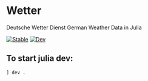 # Wetter

Deutsche Wetter Dienst German Weather Data in Julia

[![Stable](https://img.shields.io/badge/docs-stable-blue.svg)](https://jlewis91.github.io/Wetter.jl/stable)
[![Dev](https://img.shields.io/badge/docs-dev-blue.svg)](https://jlewis91.github.io/Wetter.jl/dev)


## To start julia dev:

```julia
] dev .
```
